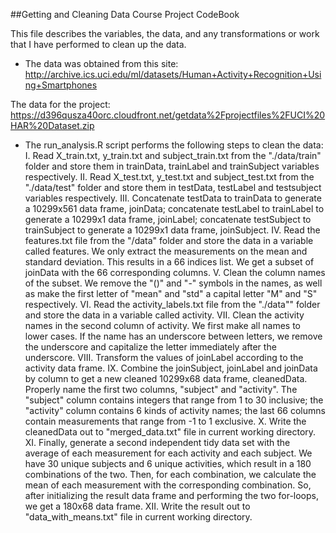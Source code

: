 ##Getting and Cleaning Data Course Project CodeBook

This file describes the variables, the data, and any transformations or work that I have performed to clean up the data.

* The data was obtained from this site:
http://archive.ics.uci.edu/ml/datasets/Human+Activity+Recognition+Using+Smartphones

The data for the project:
https://d396qusza40orc.cloudfront.net/getdata%2Fprojectfiles%2FUCI%20HAR%20Dataset.zip

* The run_analysis.R script performs the following steps to clean the data:
I.	Read X_train.txt, y_train.txt and subject_train.txt from the "./data/train" folder and store them in trainData, trainLabel and trainSubject variables respectively.
II.	Read X_test.txt, y_test.txt and subject_test.txt from the "./data/test" folder and store them in testData, testLabel and testsubject variables respectively.
III.	Concatenate testData to trainData to generate a 10299x561 data frame, joinData; concatenate testLabel to trainLabel to generate a 10299x1 data frame, joinLabel; concatenate testSubject to trainSubject to generate a 10299x1 data frame, joinSubject.
IV.	Read the features.txt file from the "/data" folder and store the data in a variable called features. We only extract the measurements on the mean and standard deviation. This results in a 66 indices list. We get a subset of joinData with the 66 corresponding columns.
V.	Clean the column names of the subset. We remove the "()" and "-" symbols in the names, as well as make the first letter of "mean" and "std" a capital letter "M" and "S" respectively.
VI.	Read the activity_labels.txt file from the "./data"" folder and store the data in a variable called activity.
VII.	Clean the activity names in the second column of activity. We first make all names to lower cases. If the name has an underscore between letters, we remove the underscore and capitalize the letter immediately after the underscore.
VIII.	Transform the values of joinLabel according to the activity data frame.
IX.	Combine the joinSubject, joinLabel and joinData by column to get a new cleaned 10299x68 data frame, cleanedData. Properly name the first two columns, "subject" and "activity". The "subject" column contains integers that range from 1 to 30 inclusive; the "activity" column contains 6 kinds of activity names; the last 66 columns contain measurements that range from -1 to 1 exclusive.
X.	Write the cleanedData out to "merged_data.txt" file in current working directory.
XI.	Finally, generate a second independent tidy data set with the average of each measurement for each activity and each subject. We have 30 unique subjects and 6 unique activities, which result in a 180 combinations of the two. Then, for each combination, we calculate the mean of each measurement with the corresponding combination. So, after initializing the result data frame and performing the two for-loops, we get a 180x68 data frame.
XII.	Write the result out to "data_with_means.txt" file in current working directory.
